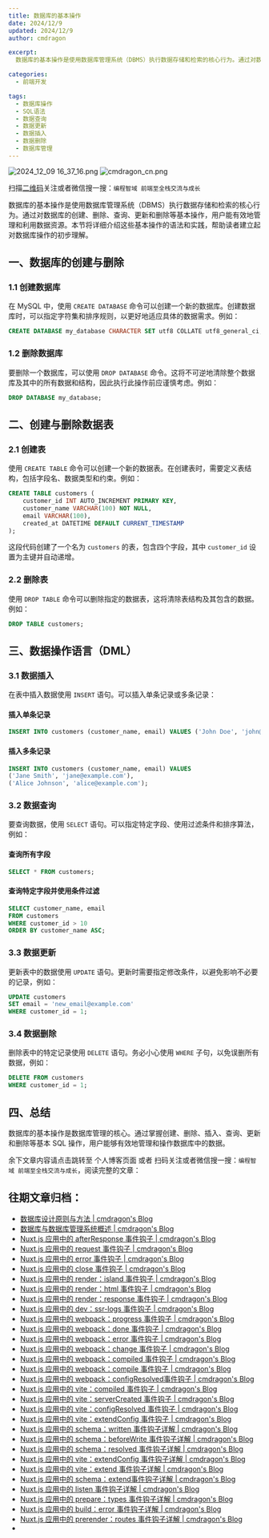 ```yaml
---
title: 数据库的基本操作
date: 2024/12/9
updated: 2024/12/9
author: cmdragon

excerpt:
  数据库的基本操作是使用数据库管理系统（DBMS）执行数据存储和检索的核心行为。通过对数据库的创建、删除、查询、更新和删除等基本操作，用户能有效地管理和利用数据资源。本节将详细介绍这些基本操作的语法和实践，帮助读者建立起对数据库操作的初步理解。

categories:
  - 前端开发

tags:
  - 数据库操作
  - SQL语法
  - 数据查询
  - 数据更新
  - 数据插入
  - 数据删除
  - 数据库管理
---
```


<img src="https://static.amd794.com/blog/images/2024_12_09 16_37_16.png@blog" title="2024_12_09 16_37_16.png" alt="2024_12_09 16_37_16.png"/>

<img src="https://static.amd794.com/blog/images/cmdragon_cn.png" title="cmdragon_cn.png" alt="cmdragon_cn.png"/>


扫描[二维码](https://static.amd794.com/blog/images/cmdragon_cn.png)关注或者微信搜一搜：`编程智域 前端至全栈交流与成长`



数据库的基本操作是使用数据库管理系统（DBMS）执行数据存储和检索的核心行为。通过对数据库的创建、删除、查询、更新和删除等基本操作，用户能有效地管理和利用数据资源。本节将详细介绍这些基本操作的语法和实践，帮助读者建立起对数据库操作的初步理解。


## 一、数据库的创建与删除

### 1.1 创建数据库

在 MySQL 中，使用 `CREATE DATABASE` 命令可以创建一个新的数据库。创建数据库时，可以指定字符集和排序规则，以更好地适应具体的数据需求。例如：

```sql
CREATE DATABASE my_database CHARACTER SET utf8 COLLATE utf8_general_ci;
```

### 1.2 删除数据库

要删除一个数据库，可以使用 `DROP DATABASE` 命令。这将不可逆地清除整个数据库及其中的所有数据和结构，因此执行此操作前应谨慎考虑。例如：

```sql
DROP DATABASE my_database;
```

## 二、创建与删除数据表

### 2.1 创建表

使用 `CREATE TABLE` 命令可以创建一个新的数据表。在创建表时，需要定义表结构，包括字段名、数据类型和约束。例如：

```sql
CREATE TABLE customers (
    customer_id INT AUTO_INCREMENT PRIMARY KEY,
    customer_name VARCHAR(100) NOT NULL,
    email VARCHAR(100),
    created_at DATETIME DEFAULT CURRENT_TIMESTAMP
);
```

这段代码创建了一个名为 `customers` 的表，包含四个字段，其中 `customer_id` 设置为主键并自动递增。

### 2.2 删除表

使用 `DROP TABLE` 命令可以删除指定的数据表，这将清除表结构及其包含的数据。例如：

```sql
DROP TABLE customers;
```

## 三、数据操作语言（DML）

### 3.1 数据插入

在表中插入数据使用 `INSERT` 语句。可以插入单条记录或多条记录：

#### 插入单条记录

```sql
INSERT INTO customers (customer_name, email) VALUES ('John Doe', 'john@example.com');
```

#### 插入多条记录

```sql
INSERT INTO customers (customer_name, email) VALUES 
('Jane Smith', 'jane@example.com'),
('Alice Johnson', 'alice@example.com');
```

### 3.2 数据查询

要查询数据，使用 `SELECT` 语句。可以指定特定字段、使用过滤条件和排序算法，例如：

#### 查询所有字段

```sql
SELECT * FROM customers;
```

#### 查询特定字段并使用条件过滤

```sql
SELECT customer_name, email 
FROM customers 
WHERE customer_id > 10 
ORDER BY customer_name ASC;
```

### 3.3 数据更新

更新表中的数据使用 `UPDATE` 语句。更新时需要指定修改条件，以避免影响不必要的记录，例如：

```sql
UPDATE customers 
SET email = 'new_email@example.com' 
WHERE customer_id = 1;
```

### 3.4 数据删除

删除表中的特定记录使用 `DELETE` 语句。务必小心使用 `WHERE` 子句，以免误删所有数据，例如：

```sql
DELETE FROM customers 
WHERE customer_id = 1;
```

## 四、总结

数据库的基本操作是数据库管理的核心。通过掌握创建、删除、插入、查询、更新和删除等基本 SQL 操作，用户能够有效地管理和操作数据库中的数据。

余下文章内容请点击跳转至 个人博客页面 或者 扫码关注或者微信搜一搜：`编程智域 前端至全栈交流与成长`，阅读完整的文章：

## 往期文章归档：

- [数据库设计原则与方法 | cmdragon's Blog](https://blog.cmdragon.cn/posts/daf29831e102/)
- [数据库与数据库管理系统概述 | cmdragon's Blog](https://blog.cmdragon.cn/posts/dc1046549846/)
- [Nuxt.js 应用中的 afterResponse 事件钩子 | cmdragon's Blog](https://blog.cmdragon.cn/posts/d64fddbcad54/)
- [Nuxt.js 应用中的 request 事件钩子 | cmdragon's Blog](https://blog.cmdragon.cn/posts/0c461d69ac0d/)
- [Nuxt.js 应用中的 error 事件钩子 | cmdragon's Blog](https://blog.cmdragon.cn/posts/1bd4e4574b1a/)
- [Nuxt.js 应用中的 close 事件钩子 | cmdragon's Blog](https://blog.cmdragon.cn/posts/0bb0cade5fa2/)
- [Nuxt.js 应用中的 render：island 事件钩子 | cmdragon's Blog](https://blog.cmdragon.cn/posts/47bf55a8b641/)
- [Nuxt.js 应用中的 render：html 事件钩子 | cmdragon's Blog](https://blog.cmdragon.cn/posts/0f91c080fd2c/)
- [Nuxt.js 应用中的 render：response 事件钩子 | cmdragon's Blog](https://blog.cmdragon.cn/posts/3ce5250cec36/)
- [Nuxt.js 应用中的 dev：ssr-logs 事件钩子 | cmdragon's Blog](https://blog.cmdragon.cn/posts/1b63f35eebe8/)
- [Nuxt.js 应用中的 webpack：progress 事件钩子 | cmdragon's Blog](https://blog.cmdragon.cn/posts/533d23bcbe61/)
- [Nuxt.js 应用中的 webpack：done 事件钩子 | cmdragon's Blog](https://blog.cmdragon.cn/posts/3e8fa49cbd4b/)
- [Nuxt.js 应用中的 webpack：error 事件钩子 | cmdragon's Blog](https://blog.cmdragon.cn/posts/0fb47ad58e14/)
- [Nuxt.js 应用中的 webpack：change 事件钩子 | cmdragon's Blog](https://blog.cmdragon.cn/posts/43a57e843f48/)
- [Nuxt.js 应用中的 webpack：compiled 事件钩子 | cmdragon's Blog](https://blog.cmdragon.cn/posts/0b6ec5ce3d59/)
- [Nuxt.js 应用中的 webpack：compile 事件钩子 | cmdragon's Blog](https://blog.cmdragon.cn/posts/7336c7f0809e/)
- [Nuxt.js 应用中的 webpack：configResolved事件钩子 | cmdragon's Blog](https://blog.cmdragon.cn/posts/afe62aeeaf6f/)
- [Nuxt.js 应用中的 vite：compiled 事件钩子 | cmdragon's Blog](https://blog.cmdragon.cn/posts/973541933f38/)
- [Nuxt.js 应用中的 vite：serverCreated 事件钩子 | cmdragon's Blog](https://blog.cmdragon.cn/posts/ab7710befd8e/)
- [Nuxt.js 应用中的 vite：configResolved 事件钩子 | cmdragon's Blog](https://blog.cmdragon.cn/posts/1266785cead8/)
- [Nuxt.js 应用中的 vite：extendConfig 事件钩子 | cmdragon's Blog](https://blog.cmdragon.cn/posts/e1ea2c9a1566/)
- [Nuxt.js 应用中的 schema：written 事件钩子详解 | cmdragon's Blog](https://blog.cmdragon.cn/posts/11121d82a55c/)
- [Nuxt.js 应用中的 schema：beforeWrite 事件钩子详解 | cmdragon's Blog](https://blog.cmdragon.cn/posts/14f648e6cb9f/)
- [Nuxt.js 应用中的 schema：resolved 事件钩子详解 | cmdragon's Blog](https://blog.cmdragon.cn/posts/c343331f3f06/)
- [Nuxt.js 应用中的 vite：extendConfig 事件钩子详解 | cmdragon's Blog](https://blog.cmdragon.cn/posts/5ea147f7e6ee/)
- [Nuxt.js 应用中的 vite：extend 事件钩子详解 | cmdragon's Blog](https://blog.cmdragon.cn/posts/76f8905ddea2/)
- [Nuxt.js 应用中的 schema：extend事件钩子详解 | cmdragon's Blog](https://blog.cmdragon.cn/posts/271e7f413d3a/)
- [Nuxt.js 应用中的 listen 事件钩子详解 | cmdragon's Blog](https://blog.cmdragon.cn/posts/bfdfe1fbb4cc/)
- [Nuxt.js 应用中的 prepare：types 事件钩子详解 | cmdragon's Blog](https://blog.cmdragon.cn/posts/a893a1ffa34a/)
- [Nuxt.js 应用中的 build：error 事件钩子详解 | cmdragon's Blog](https://blog.cmdragon.cn/posts/6ea046edf756/)
- [Nuxt.js 应用中的 prerender：routes 事件钩子详解 | cmdragon's Blog](https://blog.cmdragon.cn/posts/925363b7ba91/)
-


